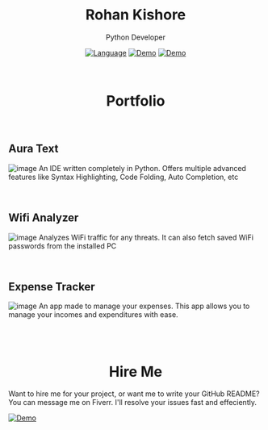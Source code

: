 <h1 align="center">Rohan Kishore</h1>
<p align ="center">Python Developer</p>

<div align="center">
    
  <a href="https://opensource.org/">![Language](https://img.shields.io/badge/Open-Source-blue)</a>
  <a href="https://www.buymeacoffee.com/auratext">![Demo](https://img.shields.io/badge/Language-Python-yellow)</a>
  <a href="https://www.fiverr.com/rohancodespy?up_rollout=true">![Demo](https://img.shields.io/badge/Fiverr-Hire-green)</a>
</div>

<br>

<h1 align="center">Portfolio</h1>

<br>

## Aura Text

![image](https://user-images.githubusercontent.com/109947257/236134482-b7ad8e7e-374f-4c94-9a72-3bdb931758d1.png)
An IDE written completely in Python. Offers multiple advanced features like Syntax Highlighting, Code Folding, Auto Completion, etc

<br>

## Wifi Analyzer

![image](https://github.com/rohankishore/rohankishore/assets/109947257/200df997-e8a3-4769-94ed-9f4557e5d27f)
Analyzes WiFi traffic for any threats. It can also fetch saved WiFi passwords from the installed PC

<br>

## 

## Expense Tracker

![image](https://github.com/rohankishore/rohankishore/assets/109947257/6c08fc92-827b-46c0-9e32-f8879cf7391a)
An app made to manage your expenses. This app allows you to manage your incomes and expenditures with ease.

<br>
<br>

<h1 align="center">Hire Me</h1>

Want to hire me for your project, or want me to write your GitHub README? You can message me on Fiverr. I'll resolve your issues fast and effeciently.

<a href="https://www.fiverr.com/rohancodespy?up_rollout=true">![Demo](https://img.shields.io/badge/Fiverr-Hire-green)</a>

